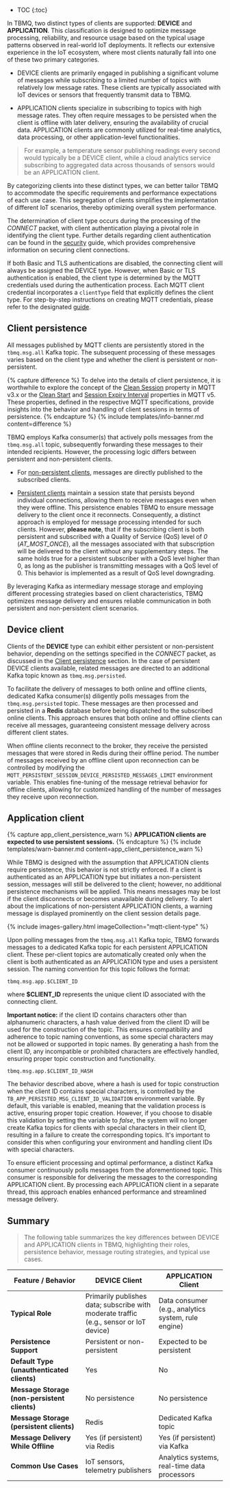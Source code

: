 
* TOC
{:toc}

In TBMQ, two distinct types of clients are supported: **DEVICE** and **APPLICATION**. 
This classification is designed to optimize message processing, reliability, and resource usage based on the typical usage patterns observed in real-world IoT deployments.
It reflects our extensive experience in the IoT ecosystem, where most clients naturally fall into one of these two primary categories.

* DEVICE clients are primarily engaged in publishing a significant volume of messages while subscribing to a limited number of topics with relatively low message rates. 
These clients are typically associated with IoT devices or sensors that frequently transmit data to TBMQ.

* APPLICATION clients specialize in subscribing to topics with high message rates. 
They often require messages to be persisted when the client is offline with later delivery, ensuring the availability of crucial data. 
APPLICATION clients are commonly utilized for real-time analytics, data processing, or other application-level functionalities.

> For example, a temperature sensor publishing readings every second would typically be a DEVICE client, while a cloud analytics service subscribing to aggregated data across thousands of sensors would be an APPLICATION client.

By categorizing clients into these distinct types, we can better tailor TBMQ to accommodate the specific 
requirements and performance expectations of each use case. 
This segregation of clients simplifies the implementation of different IoT scenarios, thereby optimizing overall system performance.

The determination of client type occurs during the processing of the _CONNECT_ packet, with client authentication playing 
a pivotal role in identifying the client type. Further details regarding client authentication can be found in the [security](/docs/mqtt-broker/security/overview/) guide, 
which provides comprehensive information on securing client connections.

If both Basic and TLS authentications are disabled, the connecting client will always be assigned the DEVICE type. 
However, when Basic or TLS authentication is enabled, the client type is determined by the MQTT credentials used during the authentication process. 
Each MQTT client credential incorporates a `clientType` field that explicitly defines the client type. 
For step-by-step instructions on creating MQTT credentials, please refer to the designated [guide](/docs/mqtt-broker/user-guide/ui/mqtt-client-credentials/).

## Client persistence

All messages published by MQTT clients are persistently stored in the `tbmq.msg.all` Kafka topic. 
The subsequent processing of these messages varies based on the client type and whether the client is persistent or non-persistent.

{% capture difference %}
To delve into the details of client persistence, it is worthwhile to explore the concept of the 
[Clean Session](https://docs.oasis-open.org/mqtt/mqtt/v3.1.1/os/mqtt-v3.1.1-os.html#_Toc398718030) property in MQTT v3.x or 
the [Clean Start](https://docs.oasis-open.org/mqtt/mqtt/v5.0/os/mqtt-v5.0-os.html#_Toc3901039) and
[Session Expiry Interval](https://docs.oasis-open.org/mqtt/mqtt/v5.0/os/mqtt-v5.0-os.html#_Toc3901048) properties in MQTT v5. 
These properties, defined in the respective MQTT specifications, provide insights into the behavior and handling of client sessions in terms of persistence.
{% endcapture %}
{% include templates/info-banner.md content=difference %}

TBMQ employs Kafka consumer(s) that actively polls messages from the `tbmq.msg.all` topic, subsequently forwarding these messages to their intended recipients. 
However, the processing logic differs between persistent and non-persistent clients.

* For [non-persistent clients](/docs/mqtt-broker/architecture/#non-persistent-client), messages are directly published to the subscribed clients.

* [Persistent clients](/docs/mqtt-broker/architecture/#persistent-client) maintain a session state that persists beyond individual connections, allowing them to receive messages even when they were offline. 
This persistence enables TBMQ to ensure message delivery to the client once it reconnects. Consequently, a distinct approach is employed for message processing intended for such clients.
However, **please note**, that if the subscribing client is both persistent and subscribed with a Quality of Service (QoS) level of _0_ (_AT_MOST_ONCE_), 
all the messages associated with that subscription will be delivered to the client without any supplementary steps. 
The same holds true for a persistent subscriber with a QoS level higher than 0, as long as the publisher is transmitting messages with a QoS level of 0. 
This behavior is implemented as a result of QoS level downgrading.

By leveraging Kafka as intermediary message storage and employing different processing strategies based on client characteristics, 
TBMQ optimizes message delivery and ensures reliable communication in both persistent and non-persistent client scenarios.

## Device client

Clients of the **DEVICE** type can exhibit either persistent or non-persistent behavior, depending on the settings specified in the _CONNECT_ packet, 
as discussed in the [Client persistence](#client-persistence) section. 
In the case of persistent DEVICE clients available, related messages are directed to an additional Kafka topic known as `tbmq.msg.persisted`.

To facilitate the delivery of messages to both online and offline clients, dedicated Kafka consumer(s) diligently polls messages from the `tbmq.msg.persisted` topic. 
These messages are then processed and persisted in a **Redis** database before being dispatched to the subscribed online clients. 
This approach ensures that both online and offline clients can receive all messages, guaranteeing consistent message delivery across different client states.

When offline clients reconnect to the broker, they receive the persisted messages that were stored in Redis during their offline period. 
The number of messages received by an offline client upon reconnection can be controlled by modifying the 
`MQTT_PERSISTENT_SESSION_DEVICE_PERSISTED_MESSAGES_LIMIT` environment variable. 
This enables fine-tuning of the message retrieval behavior for offline clients, allowing for customized handling of the number of messages they receive upon reconnection.

## Application client

{% capture app_client_persistence_warn %}
**APPLICATION clients are expected to use persistent sessions.**
{% endcapture %}
{% include templates/warn-banner.md content=app_client_persistence_warn %}

While TBMQ is designed with the assumption that APPLICATION clients require persistence, this behavior is not strictly enforced.
If a client is authenticated as an APPLICATION type but initiates a non-persistent session, messages will still be delivered to the client; 
however, no additional persistence mechanisms will be applied. This means messages may be lost if the client disconnects or becomes unavailable during delivery.
To alert about the implications of non-persistent APPLICATION clients, a warning message is displayed prominently on the client session details page.

{% include images-gallery.html imageCollection="mqtt-client-type" %}

Upon polling messages from the `tbmq.msg.all` Kafka topic, TBMQ forwards messages to a dedicated Kafka topic for each persistent APPLICATION client.
These per-client topics are automatically created only when the client is both authenticated as an APPLICATION type and uses a persistent session.
The naming convention for this topic follows the format:

```
tbmq.msg.app.$CLIENT_ID
```
where **$CLIENT_ID** represents the unique client ID associated with the connecting client.

**Important notice:** if the client ID contains characters other than alphanumeric characters, 
a hash value derived from the client ID will be used for the construction of the topic. 
This ensures compatibility and adherence to topic naming conventions, as some special characters may not be allowed or supported in topic names. 
By generating a hash from the client ID, any incompatible or prohibited characters are effectively handled, ensuring proper topic construction and functionality.

```
tbmq.msg.app.$CLIENT_ID_HASH
```

The behavior described above, where a hash is used for topic construction when the client ID contains special characters, 
is controlled by the `TB_APP_PERSISTED_MSG_CLIENT_ID_VALIDATION` environment variable. 
By default, this variable is enabled, meaning that the validation process is active, ensuring proper topic creation. 
However, if you choose to disable this validation by setting the variable to _false_, 
the system will no longer create Kafka topics for clients with special characters in their client ID, resulting in a failure to create the corresponding topics. 
It's important to consider this when configuring your environment and handling client IDs with special characters.

To ensure efficient processing and optimal performance, a distinct Kafka consumer continuously polls messages from the aforementioned topic. 
This consumer is responsible for delivering the messages to the corresponding APPLICATION client. 
By processing each APPLICATION client in a separate thread, this approach enables enhanced performance and streamlined message delivery.

## Summary

> The following table summarizes the key differences between DEVICE and APPLICATION clients in TBMQ, highlighting their roles, persistence behavior, message routing strategies, and typical use cases.

| Feature / Behavior                             | **DEVICE Client**                                                                      | **APPLICATION Client**                              |
|------------------------------------------------|----------------------------------------------------------------------------------------|-----------------------------------------------------|
| **Typical Role**                               | Primarily publishes data; subscribe with moderate traffic (e.g., sensor or IoT device) | Data consumer (e.g., analytics system, rule engine) |
| **Persistence Support**                        | Persistent or non-persistent                                                           | Expected to be persistent                           |
| **Default Type (unauthenticated clients)**     | Yes                                                                                    | No                                                  |
| **Message Storage (non-persistent clients)**   | No persistence                                                                         | No persistence                                      |
| **Message Storage (persistent clients)**       | Redis                                                                                  | Dedicated Kafka topic                               |
| **Message Delivery While Offline**             | Yes (if persistent) via Redis                                                          | Yes (if persistent) via Kafka                       |
| **Common Use Cases**                           | IoT sensors, telemetry publishers                                                      | Analytics systems, real-time data processors        |
